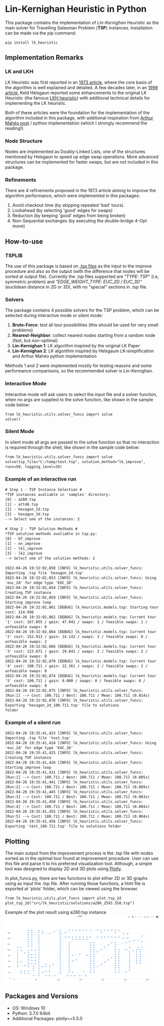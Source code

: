 # Lin-Kernighan Heuristic in Python

This package contains the implementation of *Lin-Kernighan Heuristic* as the main solver for Travelling Salesman Problem (**TSP**) instances. Installation can be made via the pip command:

```
pip install lk_heuristic
```

## Implementation Remarks

### LK and LKH

LK Heuristic was first reported in an [1973 article][lk_article], where the core basis of the algorithm is well explained and detailed. A few decades later, in an [1998 article][lkh_article], Keld Helsgaun reported some enhancements to the original LK Heuristic (the famous [LKH heuristic][lkh]) with additional technical details for implementing the LK heuristic.

Both of these articles were the foundation for the implementation of the algorithm included in this package, with additional inspiration from [Arthur Mahéo post][arthur] / python implementation (which I strongly recommend the reading!).

### Node Structure

Nodes are implemented as Doubly-Linked Lists, one of the structures mentioned by Helsgaun to speed up edge swap operations. More advanced structures can be implemented for faster swaps, but are not included in this package.

### Refinements

There are 4 refinements proposed in the 1973 article aiming to improve the algorithm performance, which were implemented in this packages:

 1. Avoid checkout time (by skipping repeated 'bad' tours).
 2. Lookahead (by selecting 'good' edges for swaps)
 3. Reduction (by keeping 'good' edges from being broken)
 4. Non-Sequential exchanges (by executing the double-bridge 4-Opt move)
 
## How-to-use

### TSPLIB

The use of this package is based on [.tsp files][tsplib] as the input to the improve procedure and also as the output (with the difference that nodes will be sorted at output file). Currently the .tsp files supported are *"TYPE: TSP"* (i.e, symmetric problem) and *"EDGE_WEIGHT_TYPE: EUC_2D / EUC_3D"* (euclidean distance in 2D or 3D), with no "special" sections in .tsp file. 

### Solvers

The package contains 4 possible solvers for the TSP problem, which can be selected during interactive mode or silent mode:

  1. **Brute-Force**: test all tour possibilities (this should be used for very small problems)
  2. **Nearest-Neighbor**: collect nearest nodes starting from a random node (fast, but non-optimal)
  3. **Lin-Kernighan 1**: LK algorithm inspired by the original LK Paper
  4. **Lin-Kernighan 2**: LK algorithm inspired by Helsgaum LK-simplification and Arthur Mahéo python implementation 

Methods 1 and 2 were implemented mostly for testing reasons and some performance comparisons, so the recommended solver is Lin-Kernighan.

### Interactive Mode

Interactive mode will ask users to select the input file and a solver function, when no args are supplied to the solve function, like shown in the sample code below:

``` 
from lk_heuristic.utils.solver_funcs import solve
solve()
```

### Silent Mode

In silent mode all args are passed to the solve function so that no interaction is required through the shell, like shown in the sample code below:

```
from lk_heuristic.utils.solver_funcs import solve
solve(tsp_file="C:/temp/test.tsp", solution_method="lk_improve", runs=50, logging_level=20)
```

### Example of an interactive run 

```
# Step 1 - TSP Instance Selection #
*TSP instances avaliable in 'samples' directory:
[0] - a280.tsp
[1] - att48.tsp
[2] - hexagon_2d.tsp
[3] - hexagon_3d.tsp
--> Select one of the instances: 2

# Step 2 - TSP Solution Methods #
*TSP solution methods avaliable in tsp.py:
[0] - bf_improve
[1] - nn_improve
[2] - lk1_improve
[3] - lk2_improve
--> Select one of the solution methods: 2

2022-04-26 19:32:02,850 [INFO] lk_heuristic.utils.solver_funcs: Importing .tsp file 'hexagon_2d.tsp'
2022-04-26 19:32:02,853 [INFO] lk_heuristic.utils.solver_funcs: Using 'euc_2d' for edge type 'EUC_2D'
2022-04-26 19:32:02,854 [INFO] lk_heuristic.utils.solver_funcs: Creating TSP instance
2022-04-26 19:32:02,859 [INFO] lk_heuristic.utils.solver_funcs: Starting improve loop
2022-04-26 19:32:02,861 [DEBUG] lk_heuristic.models.tsp: Starting tour cost: 214.996
2022-04-26 19:32:02,862 [DEBUG] lk_heuristic.models.tsp: Current tour '1' cost: 167.055 / gain: 47.942 / swaps: 1 / feasible swaps: 1 / unfeasible swaps: 0
2022-04-26 19:32:02,864 [DEBUG] lk_heuristic.models.tsp: Current tour '2' cost: 152.913 / gain: 14.142 / swaps: 2 / feasible swaps: 0 / unfeasible swaps: 2
2022-04-26 19:32:02,866 [DEBUG] lk_heuristic.models.tsp: Current tour '3' cost: 123.071 / gain: 29.841 / swaps: 2 / feasible swaps: 2 / unfeasible swaps: 0
2022-04-26 19:32:02,870 [DEBUG] lk_heuristic.models.tsp: Current tour '4' cost: 100.711 / gain: 22.361 / swaps: 2 / feasible swaps: 2 / unfeasible swaps: 0
2022-04-26 19:32:02,874 [DEBUG] lk_heuristic.models.tsp: Current tour '5' cost: 100.711 / gain: 0.000 / swaps: 0 / feasible swaps: 0 / unfeasible swaps: 0
2022-04-26 19:32:02,875 [INFO] lk_heuristic.utils.solver_funcs: [Run:1] --> Cost: 100.711 / Best: 100.711 / Mean: 100.711 (0.014s)
2022-04-26 19:32:02,876 [INFO] lk_heuristic.utils.solver_funcs: Exporting 'hexagon_2d_100.711.tsp' file to solutions 
folder
```

### Example of a silent run 

```
2022-04-26 19:35:41,423 [INFO] lk_heuristic.utils.solver_funcs: Importing .tsp file 'test.tsp'
2022-04-26 19:35:41,424 [INFO] lk_heuristic.utils.solver_funcs: Using 'euc_2d' for edge type 'EUC_2D'
2022-04-26 19:35:41,425 [INFO] lk_heuristic.utils.solver_funcs: Creating TSP instance
2022-04-26 19:35:41,426 [INFO] lk_heuristic.utils.solver_funcs: Starting improve loop
2022-04-26 19:35:41,431 [INFO] lk_heuristic.utils.solver_funcs: [Run:1] --> Cost: 100.711 / Best: 100.711 / Mean: 100.711 (0.005s)
2022-04-26 19:35:41,441 [INFO] lk_heuristic.utils.solver_funcs: [Run:2] --> Cost: 100.711 / Best: 100.711 / Mean: 100.711 (0.009s)
2022-04-26 19:35:41,445 [INFO] lk_heuristic.utils.solver_funcs: [Run:3] --> Cost: 100.711 / Best: 100.711 / Mean: 100.711 (0.003s)
2022-04-26 19:35:41,450 [INFO] lk_heuristic.utils.solver_funcs: [Run:4] --> Cost: 100.711 / Best: 100.711 / Mean: 100.711 (0.004s)
2022-04-26 19:35:41,455 [INFO] lk_heuristic.utils.solver_funcs: [Run:5] --> Cost: 100.711 / Best: 100.711 / Mean: 100.711 (0.004s)
2022-04-26 19:35:41,456 [INFO] lk_heuristic.utils.solver_funcs: Exporting 'test_100.711.tsp' file to solutions folder
```

## Plotting

The main output from the improvement process is the .tsp file with nodes sorted as in the optimal tour found at improvement procedure. User can use this file and parse it to his preferred visualization tool. Although, a simple tool was designed to display 2D and 3D plots using [Plotly][plotly].

In plot_funcs.py, there are two functions to plot either 2D or 3D graphs using as input the .tsp file. After running those functions, a html file is exported at 'plots' folder, which can be viewed using the browser.

```
from lk_heuristic.utils.plot_funcs import plot_tsp_2d
plot_tsp_2d("src/lk_heuristic/solutions/a280_2593.558.tsp")
```

Example of the plot result using a280.tsp instance
![plot_sample.png](plot_sample.png)

## Packages and Versions

- OS: Windows 10
- Python: 3.7.0 64bit
- Additional Packages: plotly==5.5.0 

[lk_article]: https://doi.org/10.1287%2Fopre.21.2.498
[lkh_article]: https://doi.org/10.1016%2FS0377-2217%2899%2900284-2
[lkh]: http://webhotel4.ruc.dk/~keld/research/LKH/
[arthur]: https://arthur.maheo.net/implementing-lin-kernighan-in-python/
[tsplib]: http://comopt.ifi.uni-heidelberg.de/software/TSPLIB95/
[plotly]: https://plotly.com/python/